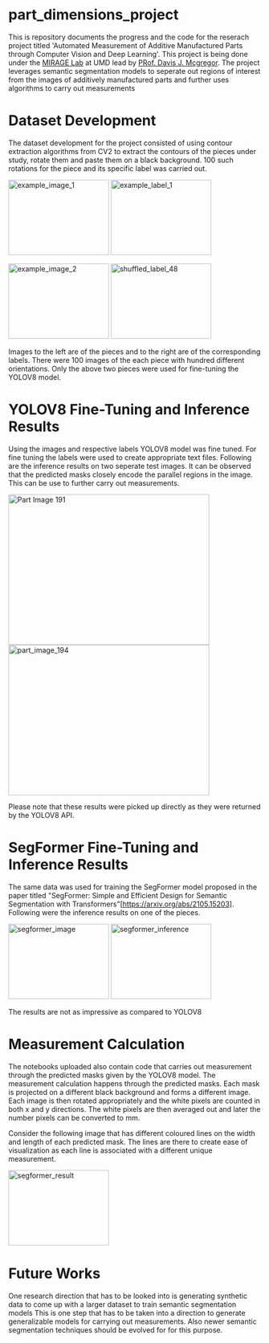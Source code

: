 # part_dimensions_project
This is repository documents the progress and the code for the reserach project titled 'Automated Measurement of Additive Manufactured Parts through Computer Vision and Deep Learning'. This project is being done under the 
[MIRAGE Lab](https://mirage.umd.edu/?utm_source=umd&utm_medium=organic&utm_campaign=network) at UMD lead by [PRof. Davis J. Mcgregor](https://www.davismcgregor.com/). The project leverages semantic segmentation models to seperate 
out regions of interest from the images of additively manufactured parts and further uses algorithms to carry out measurements

# Dataset Development
The dataset development for the project consisted of using contour extraction algorithms from CV2 to extract the contours of the pieces under study, rotate them and paste them on a black background. 100 such rotations for the piece
and its specific label was carried out. 


<img src="https://github.com/user-attachments/assets/c8f96ef9-d476-41d1-b54b-ebcd739d3cf6" title="example_image_1" width="200" height="150"/>                   <img src="https://github.com/user-attachments/assets/76748c25-7702-47af-9d81-450a5a6f8f0c" title="example_label_1" width="200" height="150"/>

<img src="https://github.com/user-attachments/assets/b4861c34-ecf0-4e5d-a2da-50772eb8d5fc" title="example_image_2" width="200" height="150"/>           <img src="https://github.com/user-attachments/assets/c849666a-6f1c-43d8-abf5-fb6bb11f8062" alt="shuffled_label_48" title="example_label_2" width="200" height="150"/>


Images to the left are of the pieces and to the right are of the corresponding labels. There were 100 images of the each piece with hundred different orientations. Only the above two pieces were used for fine-tuning the YOLOV8 model.

# YOLOV8 Fine-Tuning and Inference Results
Using the images and respective labels YOLOV8 model was fine tuned. For fine tuning the labels were used to create appropriate text files. 
Following are the inference results on two seperate test images. It can be observed that the predicted masks closely encode the parallel regions in the image. This can be use to further carry out measurements. 

<img src="https://github.com/user-attachments/assets/368d277e-4d1f-44d0-b5fd-a5d45845f4d4" title="Part Image 191" width="400" height="300"/>


<img src="https://github.com/user-attachments/assets/24c9668a-056f-4946-99c1-de6524a698d9" alt="part_image_194" title="Part Image 194" width="400" height="300"/>

Please note that these results were picked up directly as they were returned by the YOLOV8 API.


# SegFormer Fine-Tuning and Inference Results
The same data was used for training the SegFormer model proposed in the paper titled "SegFormer: Simple and Efficient Design for Semantic Segmentation with Transformers"[https://arxiv.org/abs/2105.15203]. 
Following were the inference results on one of the pieces.

<img width="200" height="150" alt="segformer_image" src="https://github.com/user-attachments/assets/7c4f8d59-92af-4858-a5c9-feaf033d126d">    <img width="200" height = "150" alt="segformer_inference" src="https://github.com/user-attachments/assets/447ecd8b-210e-4f13-b118-8779f987daec">

The results are not as impressive as compared to YOLOV8

# Measurement Calculation
The notebooks uploaded also contain code that carries out measurement through the predicted masks given by the YOLOV8 model. The measurement calculation happens through the predicted masks. Each mask is projected on a 
different black background and forms a different image. Each image is then rotated appropriately and the white pixels are counted in both x and y
directions. The white pixels are then averaged out and later the number pixels can be converted to mm.

Consider the following image that has different coloured lines on the width and length of each predicted mask. The lines are there to create ease of visualization as each line is associated with a different unique measurement.

<img height ="150" width="200" alt="segformer_result" src="https://github.com/user-attachments/assets/dc45c89f-8ebc-4226-8c9f-2a8f6695612c">

# Future Works
One research direction that has to be looked into is generating synthetic data to come up with a larger dataset to train semantic segmentation models
This is one step that has to be taken into a direction to generate generalizable models for carrying out measurements. Also newer semantic segmentation techniques should be evolved for for this purpose. 















































